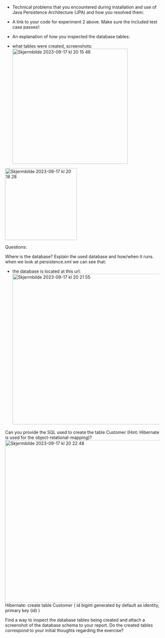 * Technical problems that you encountered during installation and use of Java Persistence Architecture (JPA) and how you resolved them:

* A link to your code for experiment 2 above. Make sure the included test case passes!:

* An explanation of how you inspected the database tables:


* what tables were created, screenshots:
  <img width="375" alt="Skjermbilde 2023-09-17 kl  20 15 46" src="https://github.com/h586613/a1dat250/assets/54099085/edad814e-5731-4ae6-9759-cc2c4f765728">
<img width="234" alt="Skjermbilde 2023-09-17 kl  20 18 28" src="https://github.com/h586613/a1dat250/assets/54099085/b46517a4-d2f4-482e-819e-1c92fad1a6cd">


Questions:

Where is the database? Explain the used database and how/when it runs.
when we look at persistence.xml we can see that:
* the database is located at this url:
  <img width="490" alt="Skjermbilde 2023-09-17 kl  20 21 55" src="https://github.com/h586613/a1dat250/assets/54099085/b29c5987-7e22-4a5a-a402-3fff0caaa114">


Can you provide the SQL used to create the table Customer (Hint: Hibernate is used for the object-relational-mapping)?
<img width="529" alt="Skjermbilde 2023-09-17 kl  20 22 48" src="https://github.com/h586613/a1dat250/assets/54099085/c4ad241c-d068-410b-bca7-96a119985135">
Hibernate: 
    create table Customer (
        id bigint generated by default as identity,
        primary key (id)
    )


Find a way to inspect the database tables being created and attach a screenshot of the database schema to your report. Do the created tables correspond to your initial thoughts regarding the exercise?

